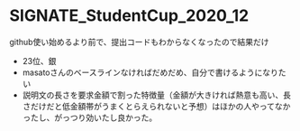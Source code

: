 # SIGNATE_StudentCup_2020_12
github使い始めるより前で、提出コードもわからなくなったので結果だけ
- 23位、銀
- masatoさんのベースラインなければだめだめ、自分で書けるようになりたい
- 説明文の長さを要求金額で割った特徴量（金額が大きければ熱意も高い、長さだけだと低金額帯がうまくとらえられないと予想）はほかの人やってなかったし、がっつり効いたし良かった。
